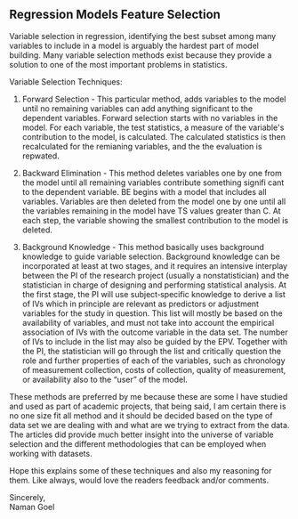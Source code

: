 ## Regression Models Feature Selection  

Variable selection in regression, identifying the best subset among many variables to include in a model is arguably the hardest part of model building. Many variable selection methods exist because they provide a solution to one of the most important problems in statistics.  

Variable Selection Techniques:  

1) Forward Selection - This particular method, adds variables to the model until no remaining variables can add anything significant to the dependent variables. Forward selection starts with no variables in the model. For each variable, the test statistics, a measure of the variable's contribution to the model, is calculated. The calculated statistics is then recalculated for the remianing variables, and the the evaluation is repwated.  

2) Backward Elimination - This method deletes variables one by one from the model until all remaining variables contribute something signifi cant to the dependent variable. BE begins with a model that includes all variables. Variables are then deleted from the model one by one until all the variables remaining in the model have TS values greater than C. At each step, the variable showing the smallest contribution to the model is deleted.  

3) Background Knowledge - This method basically uses background knowledge to guide variable selection. Background knowledge can be incorporated at least at two stages, and it requires an intensive interplay between the PI of the research project (usually a nonstatistician) and the statistician in charge of designing and performing statistical analysis. At the first stage, the PI will use subject‐specific knowledge to derive a list of IVs which in principle are relevant as predictors or adjustment variables for the study in question. This list will mostly be based on the availability of variables, and must not take into account the empirical association of IVs with the outcome variable in the data set. The number of IVs to include in the list may also be guided by the EPV. Together with the PI, the statistician will go through the list and critically question the role and further properties of each of the variables, such as chronology of measurement collection, costs of collection, quality of measurement, or availability also to the “user” of the model.  

These methods are preferred by me because these are some I have studied and used as part of academic projects, that being said, I am certain there is no one size fit all method and it should be decided based on the type of data set we are dealing with and what are we trying to extract from the data. The articles did provide much better insight into the universe of variable selection and the different methodologies that can be employed when working with datasets.  

Hope this explains some of these techniques and also my reasoning for them. Like always, would love the readers feedback and/or comments.  

Sincerely,  
Naman Goel
